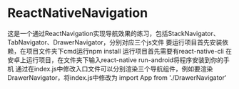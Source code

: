 # ReactNativeNavigation

这是一个通过ReactNavigation实现导航效果的练习，包括StackNavigator、TabNavigator、DrawerNavigator，分别对应三个js文件
要运行项目首先安装依赖，在项目文件夹下cmd运行npm install
运行项目首先需要有react-native-cli
在安卓上运行项目，在文件夹下输入react-native run-android将程序安装到你的手机
通过在index.js中修改入口文件可以分别渲染三个导航组件，例如要渲染DrawerNavigator，将index.js中修改为
  import App from './DrawerNavigator'
